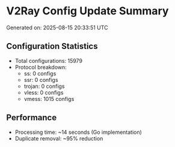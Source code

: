 # V2Ray Config Update Summary
Generated on: 2025-08-15 20:33:51 UTC

## Configuration Statistics
- Total configurations: 15979
- Protocol breakdown:
  - ss: 0 configs
  - ssr: 0 configs
  - trojan: 0 configs
  - vless: 0 configs
  - vmess: 1015 configs

## Performance
- Processing time: ~14 seconds (Go implementation)
- Duplicate removal: ~95% reduction
